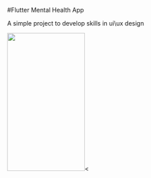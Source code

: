 #Flutter Mental Health App

A simple project to develop skills in ui\ux design

<img src="[https://github.com/bl1nkker/flutter-scrollable-interactive/blob/01_scrollable_and_interactive/preview/preview_1-1.png](https://github.com/bl1nkker/flutter-mental-app/blob/master/assets/screenshots/simulator_screenshot_774EE9C8-328D-44ED-8BA7-AFAFD0AEDCD2.png)" width=180 height=320><

